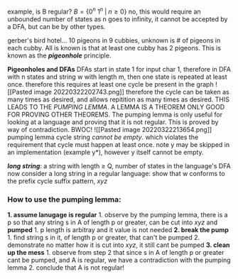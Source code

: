 example, is B regular?
	$B=\{0^n\:1^n\;|\;n\geq0\}$ 
no, this would require an unbounded number of states as n goes to infinity, it cannot be accepted by a DFA, but can be by other types. 

gerber's bird hotel...
10 pigeons in 9 cubbies, unknown is # of pigeons in each cubby. All is known is that at least one cubby has 2 pigeons. This is known as the ***pigeonhole*** principle.

**Pigeonholes and DFAs**
DFAs start in state 1 for input char 1, therefore in DFA with n states and string w with length m, then one state is repeated at least once. therefore this requires at least one cycle be present in the graph
![[Pasted image 20220322202743.png]]
therefore the cycle can be taken as many times as desired, and allows repitition as many times as desired. THIS LEADS TO THE *PUMPING LEMMA*. A LEMMA IS A THEOREM ONLY GOOD FOR PROVING OTHER THEOREMS. The pumping lemma is only useful for looking at a language and proving that it is not regular. This is proved by way of contradiction. BWOC!
![[Pasted image 20220322213654.png]]
pumping lemma cycle string *cannot be empty*. which violates the requirement that cycle must happen at least once. note y may be skipped in an implementation (example y*), however y itself cannot be empty.

***long string***: a string with length $\geq$ Q, number of states in the language's DFA
now consider a long string in a regular language:
	show that w conforms to the prefix cycle suffix pattern, _xyz_
### How to use the pumping lemma:
**1. assume lanugage is regular**
	1. observe by the pumping lemma, there is a p so that any string s in A of length p or greater, can be cut into *xyz* and **pumped**
		1. p length is arbitray and it value is not needed
**2. break the pump**
	1. find string s in it, of length p or greater, that can't be pumped
	2. demonstrate no matter how it is cut into *xyz*, it still cant be pumped
**3. clean up the mess**
	1. observe from step 2 that since s in A of length p or greater cant be pumped, and A is regular, we have a contradiction with the pumping lemma
	2. conclude that A is not regular!